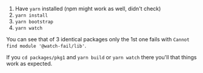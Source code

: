 1. Have `yarn` installed (npm might work as well, didn't check)
1. `yarn install`
1. `yarn bootstrap`
1. `yarn watch`

You can see that of 3 identical packages only the 1st one fails with `Cannot find module '@watch-fail/lib'`.

If you `cd packages/pkg1` and `yarn build` or `yarn watch` there you'll that things work as expected.